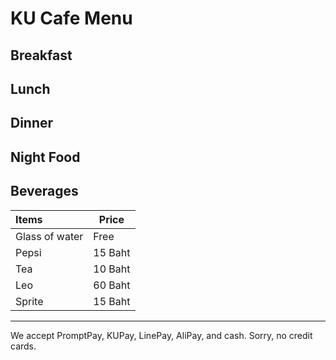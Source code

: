 # KU Cafe Menu


## Breakfast


## Lunch 


## Dinner


## Night Food


## Beverages
| Items | Price | 
|:----------|-----------|
| Glass of water | Free|
| Pepsi | 15 Baht | 
| Tea | 10 Baht| 
| Leo | 60 Baht| 
| Sprite | 15 Baht| 



---

We accept PromptPay, KUPay, LinePay, AliPay, and cash. Sorry, no credit cards.
